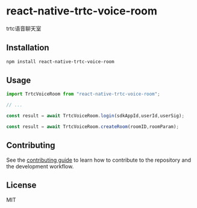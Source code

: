 # react-native-trtc-voice-room

trtc语音聊天室

## Installation

```sh
npm install react-native-trtc-voice-room
```

## Usage

```js
import TrtcVoiceRoom from "react-native-trtc-voice-room";

// ...

const result = await TrtcVoiceRoom.login(sdkAppId,userId,userSig);

const result = await TrtcVoiceRoom.createRoom(roomID,roomParam);
```

## Contributing

See the [contributing guide](CONTRIBUTING.md) to learn how to contribute to the repository and the development workflow.

## License

MIT
